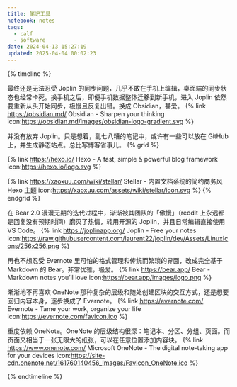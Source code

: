 ```yaml
---
title: 笔记工具
notebook: notes
tags:
  - calf
  - software
date: 2024-04-13 15:27:19
updated: 2025-04-04 00:02:23
---
```

{% timeline %}

<!-- node 2025 年 -->
最终还是无法忍受 Joplin 的同步问题，几乎不敢在手机上编辑，桌面端的同步状态也经常卡死。换手机之后，即便手机数据整体迁移到新手机，进入 Joplin 依然要重新从头开始同步，极慢且反复出错。换成 Obsidian，甚爱。
{% link https://obsidian.md/ Obsidian - Sharpen your thinking icon:https://obsidian.md/images/obsidian-logo-gradient.svg %}

<!-- node 2024 年（For 公开的笔记） -->
并没有放弃 Joplin。只是想着，乱七八糟的笔记中，或许有一些可以放在 GitHub 上，并生成静态站点。总比写博客省事儿。
{% grid %}
<!-- cell -->
{% link https://hexo.io/ Hexo - A fast, simple & powerful blog framework icon:https://hexo.io/logo.svg %}
<!-- cell -->
{% link https://xaoxuu.com/wiki/stellar/ Stellar - 内置文档系统的简约商务风 Hexo 主题 icon:https://xaoxuu.com/assets/wiki/stellar/icon.svg %}
{% endgrid %}

<!-- node 2022 年 -->
在 Bear 2.0 漫漫无期的迭代过程中，渐渐被其团队的「傲慢」（reddit 上永远都是回复没有预期时间）磨灭了热情，转用开源的 Joplin，并且日常编辑直接使用 VS Code。
{% link https://joplinapp.org/ Joplin - Free your notes icon:https://raw.githubusercontent.com/laurent22/joplin/dev/Assets/LinuxIcons/256x256.png %}

<!-- node 2018 年 -->
再也不想忍受 Evernote 里可怕的格式管理和传统而繁琐的界面，改成完全基于 Markdown 的 Bear。非常优雅，极爱。
{% link https://bear.app/ Bear - Markdown notes you’ll love icon:https://bear.app/images/logo.png %}

<!-- node 2013 年 -->
渐渐地不再喜欢 OneNote 那种复杂的层级和随处创建区块的交互方式，还是想要回归内容本身，逐步换成了 Evernote。
{% link https://evernote.com/ Evernote - Tame your work, organize your life icon:https://evernote.com/favicon.ico %}

<!-- node 2008 年或更早 -->
重度依赖 OneNote。OneNote 的层级结构很深：笔记本、分区、分组、页面。而页面又相当于一张无限大的纸张，可以在任意位置添加内容块。
{% link https://www.onenote.com/ Microsoft OneNote - The digital note-taking app for your devices icon:https://site-cdn.onenote.net/161760140456_Images/FavIcon_OneNote.ico %}

{% endtimeline %}
